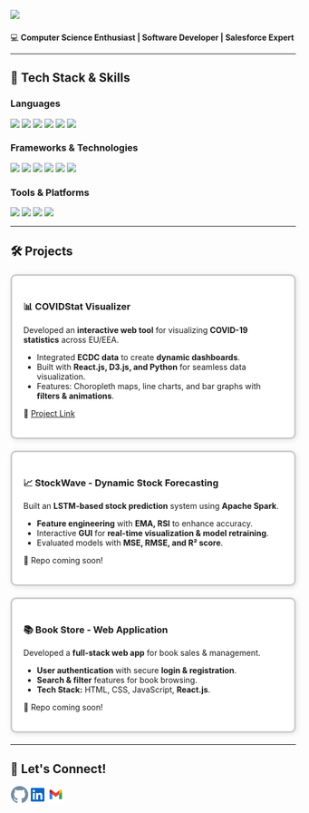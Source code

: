 <h2>
  <img src="https://readme-typing-svg.herokuapp.com?size=24&color=00A1E0&lines=Hi,+I'm+HemaSundar+Tatipudi!" />
</h2>

<p>💻 <strong>Computer Science Enthusiast | Software Developer | Salesforce Expert</strong></p>

<hr>

<h2>🔧 Tech Stack & Skills</h2>

<h3>Languages</h3>
<p>
<img src="https://img.shields.io/badge/Python-3776AB?style=flat&logoColor=white" style="pointer-events: none;" />
<img src="https://img.shields.io/badge/Java-007396?style=flat&logoColor=white" style="pointer-events: none;" />
<img src="https://img.shields.io/badge/C++-00599C?style=flat&logoColor=white" style="pointer-events: none;" />
<img src="https://img.shields.io/badge/JavaScript-F7DF1E?style=flat&logoColor=black" style="pointer-events: none;" />
<img src="https://img.shields.io/badge/TypeScript-3178C6?style=flat&logoColor=white" style="pointer-events: none;" />
<img src="https://img.shields.io/badge/Apex-1798C1?style=flat&logoColor=white" style="pointer-events: none;" />
</p>

<h3>Frameworks & Technologies</h3>
<p>
<img src="https://img.shields.io/badge/React-61DAFB?style=flat&logoColor=black" style="pointer-events: none;" />
<img src="https://img.shields.io/badge/Angular-DD0031?style=flat&logoColor=white" style="pointer-events: none;" />
<img src="https://img.shields.io/badge/SQL-4479A1?style=flat&logoColor=white" style="pointer-events: none;" />
<img src="https://img.shields.io/badge/Machine%20Learning-FF6F00?style=flat&logoColor=white" style="pointer-events: none;" />
<img src="https://img.shields.io/badge/Salesforce-00A1E0?style=flat&logoColor=white" style="pointer-events: none;" />
<img src="https://img.shields.io/badge/Pega-0076D6?style=flat" style="pointer-events: none;" />
</p>

<h3>Tools & Platforms</h3>
<p>
<img src="https://img.shields.io/badge/Azure%20DevOps-0078D7?style=flat&logoColor=white" style="pointer-events: none;" />
<img src="https://img.shields.io/badge/Git-F05032?style=flat&logoColor=white" style="pointer-events: none;" />
<img src="https://img.shields.io/badge/Visual%20Studio-5C2D91?style=flat&logoColor=white" style="pointer-events: none;" />
<img src="https://img.shields.io/badge/ServiceNow-00A300?style=flat&logoColor=white" style="pointer-events: none;" />
</p>

<hr>

<h2>🛠️ Projects</h2>

<div style="border: 3px solid #ccc; border-radius: 10px; padding: 15px; margin: 20px 0; padding: 20px; background: #ffffff; box-shadow: 2px 2px 10px rgba(0,0,0,0.1);">
  <h3>📊 COVIDStat Visualizer</h3>
  <p>Developed an <strong>interactive web tool</strong> for visualizing <strong>COVID-19 statistics</strong> across EU/EEA.</p>
  <ul>
    <li>Integrated <strong>ECDC data</strong> to create <strong>dynamic dashboards</strong>.</li>
    <li>Built with <strong>React.js, D3.js, and Python</strong> for seamless data visualization.</li>
    <li>Features: Choropleth maps, line charts, and bar graphs with <strong>filters & animations</strong>.</li>
  </ul>
  <p>🔗 <a href="https://dataviscourse2024.github.io/group-project-covidstat-visualizer/">Project Link</a></p>
</div>

<div style="border: 3px solid #ccc; border-radius: 10px; padding: 15px; margin: 20px 0; padding: 20px; background: #ffffff; box-shadow: 2px 2px 10px rgba(0,0,0,0.1);">
  <h3>📈 StockWave - Dynamic Stock Forecasting</h3>
  <p>Built an <strong>LSTM-based stock prediction</strong> system using <strong>Apache Spark</strong>.</p>
  <ul>
    <li><strong>Feature engineering</strong> with <strong>EMA, RSI</strong> to enhance accuracy.</li>
    <li>Interactive <strong>GUI</strong> for <strong>real-time visualization & model retraining</strong>.</li>
    <li>Evaluated models with <strong>MSE, RMSE, and R² score</strong>.</li>
  </ul>
  <p>🔗 Repo coming soon!</p>
</div>

<div style="border: 3px solid #ccc; border-radius: 10px; padding: 15px; margin: 20px 0; padding: 20px; background: #ffffff; box-shadow: 2px 2px 10px rgba(0,0,0,0.1);">
  <h3>📚 Book Store - Web Application</h3>
  <p>Developed a <strong>full-stack web app</strong> for book sales & management.</p>
  <ul>
    <li><strong>User authentication</strong> with secure <strong>login & registration</strong>.</li>
    <li><strong>Search & filter</strong> features for book browsing.</li>
    <li><strong>Tech Stack:</strong> HTML, CSS, JavaScript, <strong>React.js</strong>.</li>
  </ul>
  <p>🔗 Repo coming soon!</p>
</div>

<hr>

<h2>📧 Let's Connect!</h2>
<p class="social-icons">
<a href="https://github.com/hemasundar-tatipudi/"><img align="left" alt="GitHub" width="32px" src="https://github.com/hemasundar-tatipudi/hemasundar-tatipudi/blob/main/assets/icons/github.svg" /></a>
<a href="https://www.linkedin.com/in/findmehere-hs/"><img align="left" alt="LinkedIn" width="32px" src="https://github.com/hemasundar-tatipudi/hemasundar-tatipudi/blob/main/assets/icons/linkedin.svg" /></a>
<a href="mailto:hemasundarhs53@gmail.com"><img align="left" alt="Gmail" width="32px" src="https://github.com/hemasundar-tatipudi/hemasundar-tatipudi/blob/main/assets/icons/gmail.svg" /></a>
</p>
<br>
